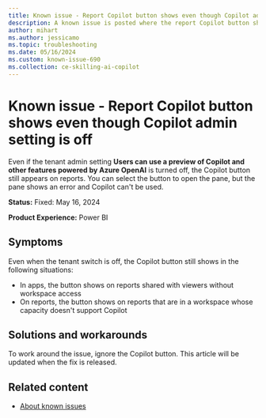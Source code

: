 ```yaml
---
title: Known issue - Report Copilot button shows even though Copilot admin setting is off
description: A known issue is posted where the report Copilot button shows even though the Copilot admin setting is off.
author: mihart
ms.author: jessicamo
ms.topic: troubleshooting  
ms.date: 05/16/2024
ms.custom: known-issue-690
ms.collection: ce-skilling-ai-copilot
---
```


# Known issue - Report Copilot button shows even though Copilot admin setting is off

Even if the tenant admin setting **Users can use a preview of Copilot and other features powered by Azure OpenAI** is turned off, the Copilot button still appears on reports. You can select the button to open the pane, but the pane shows an error and Copilot can't be used.

**Status:** Fixed: May 16, 2024

**Product Experience:** Power BI

## Symptoms

Even when the tenant switch is off, the Copilot button still shows in the following situations:

 - In apps, the button shows on reports shared with viewers without workspace access
 - On reports, the button shows on reports that are in a workspace whose capacity doesn't support Copilot

## Solutions and workarounds

To work around the issue, ignore the Copilot button. This article will be updated when the fix is released.

## Related content

- [About known issues](https://support.fabric.microsoft.com/known-issues)
